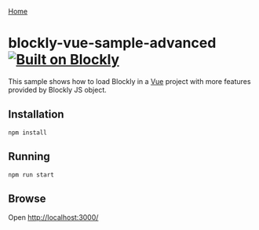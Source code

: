 [Home](../README.md)

# blockly-vue-sample-advanced [![Built on Blockly](https://tinyurl.com/built-on-blockly)](https://github.com/google/blockly)

This sample shows how to load Blockly in a [Vue](https://vuejs.org/) project with more features provided by Blockly JS object.


## Installation

```
npm install
```

## Running

```
npm run start
```

## Browse

Open [http://localhost:3000/](http://localhost:3000/)
